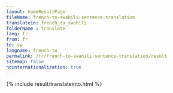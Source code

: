 ```yaml
---
layout: homeResultPage
fileName: french-to-swahili-sentence-translation
translatein: french_to_swahili
folderName : translate
lang: fr
from: fr
to: sw
langname: french-to
permalink: /fr/french-to-swahili-sentence-translation/result
sitemap: false
nointernationalization: true
---
```

{% include result/translateinto.html %}

<script src="/js/result/translation.js" data-foldername="{{page.folderName}}" data-lang="{{page.lang}}"></script>

